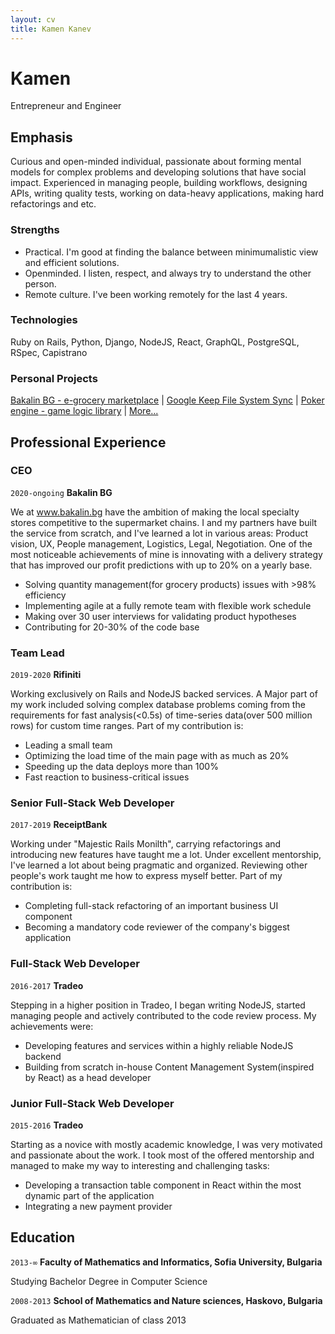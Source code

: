 ```yaml
---
layout: cv
title: Kamen Kanev
---
```

# Kamen
Entrepreneur and Engineer

## Emphasis
Curious and open-minded individual, passionate about forming mental models for complex problems and developing solutions that have social impact. Experienced in  managing people, building workflows, designing APIs, writing quality tests, working on data-heavy applications, making hard refactorings and etc.

### Strengths
 - Practical. I'm good at finding the balance between minimumalistic view and efficient solutions.
 - Openminded. I listen, respect, and always try to understand the other person.
 - Remote culture. I've been working remotely for the last 4 years.

### Technologies

Ruby on Rails, Python, Django, NodeJS, React, GraphQL, PostgreSQL, RSpec, Capistrano

### Personal Projects
[Bakalin BG - e-grocery marketplace](https://bakalin.bg/) |
[Google Keep File System Sync](https://github.com/kanevk/gkeep-files-sync) | [Poker engine - game logic library](https://github.com/kanevk/poker-engine) | [More...](https://github.com/kanevk?tab=repositories)

## Professional Experience

### CEO

`2020-ongoing`
__Bakalin BG__

We at <a href="www.bakalin.bg">www.bakalin.bg</a> have the ambition of making the local specialty stores competitive to the supermarket chains. I and my partners have built the service from scratch, and I've learned a lot in various areas: Product vision, UX, People management, Logistics, Legal, Negotiation. One of the most noticeable achievements of mine is innovating with a delivery strategy that has improved our profit predictions with up to 20% on a yearly base.

- Solving quantity management(for grocery products) issues with >98% efficiency
- Implementing agile at a fully remote team with flexible work schedule
- Making over 30 user interviews for validating product hypotheses
- Contributing for 20-30% of the code base

### Team Lead

`2019-2020`
__Rifiniti__

Working exclusively on Rails and NodeJS backed services. A Major part of my work included solving complex database problems coming from the requirements for fast analysis(<0.5s) of time-series data(over 500 million rows) for custom time ranges. Part of my contribution is:  
  
- Leading a small team
- Optimizing the load time of the main page with as much as 20%
- Speeding up the data deploys more than 100%
- Fast reaction to business-critical issues

### Senior Full-Stack Web Developer

`2017-2019`
__ReceiptBank__

Working under "Majestic Rails Monilth", carrying refactorings and introducing new features have taught me a lot. Under excellent mentorship, I've learned a lot about being pragmatic and organized. Reviewing other people's work taught me how to express myself better. Part of my contribution is:  
  
  - Completing full-stack refactoring of an important business UI component
  - Becoming a mandatory code reviewer of the company's biggest application

### Full-Stack Web Developer

`2016-2017`
__Tradeo__

Stepping in a higher position in Tradeo, I began writing NodeJS, started managing people and actively contributed to the code review process. My achievements were:  
  
 - Developing features and services within a highly reliable NodeJS backend
 - Building from scratch in-house Content Management System(inspired by React) as a head developer

### Junior Full-Stack Web Developer

`2015-2016`
__Tradeo__

Starting as a novice with mostly academic knowledge, I was very motivated and passionate about the work. I took most of the offered mentorship and managed to make my way to interesting and challenging tasks:  

 - Developing a transaction table component in React within the most dynamic part of the application
 - Integrating a new payment provider

## Education

`2013-∞`
__Faculty of Mathematics and Informatics, Sofia University, Bulgaria__

Studying Bachelor Degree in Computer Science

`2008-2013`
__School of Mathematics and Nature sciences, Haskovo, Bulgaria__

Graduated as Mathematician of class 2013


<!-- ### Footer

Last updated: July 2020 -->

